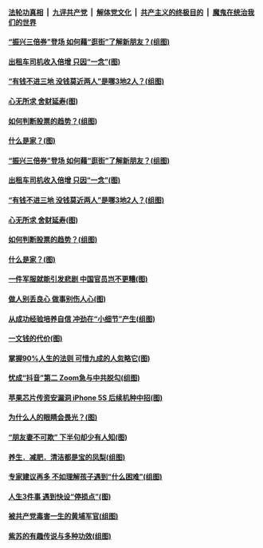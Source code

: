 

####  [法轮功真相](../../../../basic/blob/master/README.md?t=08082302) &nbsp;|&nbsp; [九评共产党](../../../../9ping.md/blob/master/README.md?t=08082302) &nbsp;|&nbsp; [解体党文化](../../../../jtdwh.md/blob/master/README.md?t=08082302)  &nbsp;|&nbsp; [共产主义的终极目的](../../../../gczydzjmd.md/blob/master/README.md?t=08082302) &nbsp;|&nbsp; [魔鬼在统治我们的世界](../../../../mgztzwmdsj.md/blob/master/README.md?t=08082302) 

#### [“振兴三倍券”登场 如何藉“逛街”了解新朋友？(组图)](../pages/p8/942278.md?t=08082302) 

#### [出租车司机收入倍增 只因“一念”(图)](../pages/p8/942237.md?t=08082302) 

#### [“有钱不进三地 没钱莫近两人”是哪3地2人？(组图)](../pages/p8/941888.md?t=08082302) 

#### [心无所求 舍财延寿(图)](../pages/p8/942107.md?t=08082302) 

#### [如何判断股票的趋势？(组图)](../pages/p8/942162.md?t=08082302) 

#### [什么是家？(图)](../pages/p8/941997.md?t=08082302) 

#### [“振兴三倍券”登场 如何藉“逛街”了解新朋友？(组图)](../pages/p8/942278.md?t=08082302) 

#### [出租车司机收入倍增 只因“一念”(图)](../pages/p8/942237.md?t=08082302) 

#### [“有钱不进三地 没钱莫近两人”是哪3地2人？(组图)](../pages/p8/941888.md?t=08082302) 

#### [心无所求 舍财延寿(图)](../pages/p8/942107.md?t=08082302) 

#### [如何判断股票的趋势？(组图)](../pages/p8/942162.md?t=08082302) 

#### [什么是家？(图)](../pages/p8/941997.md?t=08082302) 

#### [一件军服就能引发悲剧 中国官员岂不更糟(图)](../pages/p8/942086.md?t=08082302) 

#### [做人别丢良心 做事别伤人心(图)](../pages/p8/941902.md?t=08082302) 

#### [从成功经验培养自信 冲劲在“小细节”产生(组图)](../pages/p8/942041.md?t=08082302) 

#### [一文钱的代价(图)](../pages/p8/941910.md?t=08082302) 

#### [掌握90%人生的法则 可惜九成的人忽略它(图)](../pages/p8/942010.md?t=08082302) 

#### [忧成“抖音”第二 Zoom急与中共脱勾(组图)](../pages/p8/941975.md?t=08082302) 

#### [苹果芯片传资安漏洞 iPhone 5S 后续机种中招(图)](../pages/p8/941976.md?t=08082302) 

#### [为什么人的眼睛会畏光？(图)](../pages/p8/941901.md?t=08082302) 

#### [“朋友妻不可欺” 下半句却少有人知(图)](../pages/p8/941524.md?t=08082302) 

#### [养生．减肥．清洁都是宝的凤梨(组图)](../pages/p8/941661.md?t=08082302) 

#### [专家建议再多 不如理解孩子遇到“什么困难”(组图)](../pages/p8/941857.md?t=08082302) 

#### [人生3件事 遇到快设“停损点”(图)](../pages/p8/941784.md?t=08082302) 

#### [被共产党毒害一生的黄埔军官(组图)](../pages/p8/941529.md?t=08082302) 

#### [紫苏的有趣传说与多种功效(组图)](../pages/p8/941621.md?t=08082302) 

